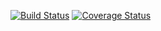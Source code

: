[![Build Status](https://travis-ci.org/dadosjusbr/parser.svg?branch=master)](https://travis-ci.org/dadosjusbr/parser) 
[![Coverage Status](https://coveralls.io/repos/github/dadosjusbr/parser/badge.svg?branch=master)](https://coveralls.io/github/dadosjusbr/parser?branch=master)